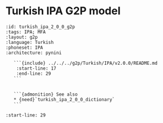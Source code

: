 
# Turkish IPA G2P model

``````{g2p} Turkish IPA G2P model
:id: turkish_ipa_2_0_0_g2p
:tags: IPA; MFA
:layout: g2p
:language: Turkish
:phoneset: IPA
:architecture: pynini

   ```{include} ../../../g2p/Turkish/IPA/v2.0.0/README.md
    :start-line: 17
    :end-line: 29
   ```


   ```{admonition} See also
   * {need}`turkish_ipa_2_0_0_dictionary`
   ```
``````

```{include} ../../../g2p/Turkish/IPA/v2.0.0/README.md
:start-line: 29
```
